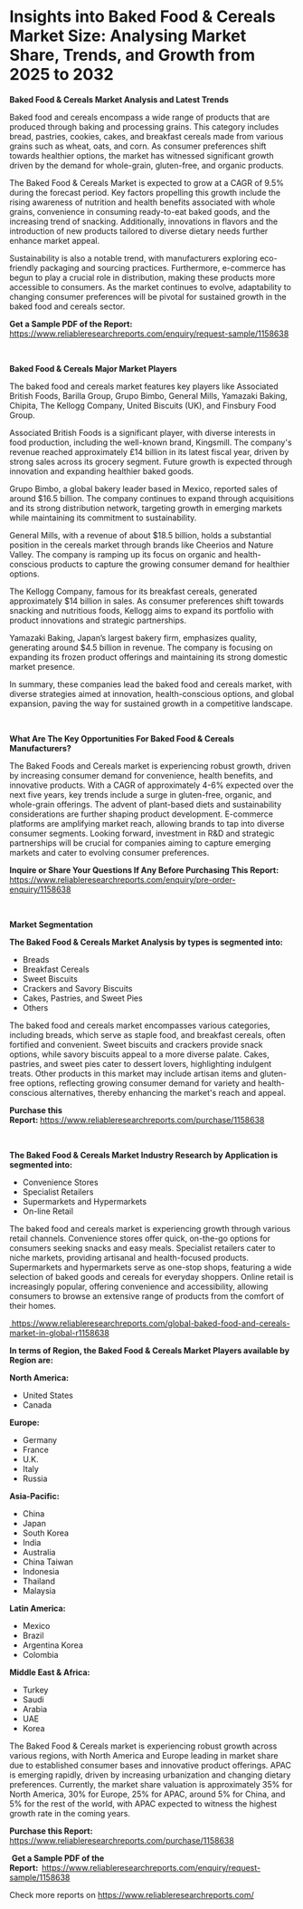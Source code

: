 <p><h1>Insights into Baked Food & Cereals Market Size: Analysing Market Share, Trends, and Growth from 2025 to 2032</h1></p><p><strong>Baked Food & Cereals Market Analysis and Latest Trends</strong></p>
<p><p>Baked food and cereals encompass a wide range of products that are produced through baking and processing grains. This category includes bread, pastries, cookies, cakes, and breakfast cereals made from various grains such as wheat, oats, and corn. As consumer preferences shift towards healthier options, the market has witnessed significant growth driven by the demand for whole-grain, gluten-free, and organic products.</p><p>The Baked Food & Cereals Market is expected to grow at a CAGR of 9.5% during the forecast period. Key factors propelling this growth include the rising awareness of nutrition and health benefits associated with whole grains, convenience in consuming ready-to-eat baked goods, and the increasing trend of snacking. Additionally, innovations in flavors and the introduction of new products tailored to diverse dietary needs further enhance market appeal.</p><p>Sustainability is also a notable trend, with manufacturers exploring eco-friendly packaging and sourcing practices. Furthermore, e-commerce has begun to play a crucial role in distribution, making these products more accessible to consumers. As the market continues to evolve, adaptability to changing consumer preferences will be pivotal for sustained growth in the baked food and cereals sector.</p></p>
<p><strong>Get a Sample PDF of the Report:&nbsp;</strong> <a href="https://www.reliableresearchreports.com/enquiry/request-sample/1158638?utm_campaign=3290&utm_medium=2&utm_source=Github&utm_content=ia&utm_term=22032025&utm_id=baked-food-cereals">https://www.reliableresearchreports.com/enquiry/request-sample/1158638</a></p>
<p>&nbsp;</p>
<p><strong>Baked Food & Cereals Major Market Players</strong></p>
<p><p>The baked food and cereals market features key players like Associated British Foods, Barilla Group, Grupo Bimbo, General Mills, Yamazaki Baking, Chipita, The Kellogg Company, United Biscuits (UK), and Finsbury Food Group. </p><p>Associated British Foods is a significant player, with diverse interests in food production, including the well-known brand, Kingsmill. The company's revenue reached approximately £14 billion in its latest fiscal year, driven by strong sales across its grocery segment. Future growth is expected through innovation and expanding healthier baked goods.</p><p>Grupo Bimbo, a global bakery leader based in Mexico, reported sales of around $16.5 billion. The company continues to expand through acquisitions and its strong distribution network, targeting growth in emerging markets while maintaining its commitment to sustainability.</p><p>General Mills, with a revenue of about $18.5 billion, holds a substantial position in the cereals market through brands like Cheerios and Nature Valley. The company is ramping up its focus on organic and health-conscious products to capture the growing consumer demand for healthier options.</p><p>The Kellogg Company, famous for its breakfast cereals, generated approximately $14 billion in sales. As consumer preferences shift towards snacking and nutritious foods, Kellogg aims to expand its portfolio with product innovations and strategic partnerships.</p><p>Yamazaki Baking, Japan’s largest bakery firm, emphasizes quality, generating around $4.5 billion in revenue. The company is focusing on expanding its frozen product offerings and maintaining its strong domestic market presence.</p><p>In summary, these companies lead the baked food and cereals market, with diverse strategies aimed at innovation, health-conscious options, and global expansion, paving the way for sustained growth in a competitive landscape.</p></p>
<p>&nbsp;</p>
<p><strong>What Are The Key Opportunities For Baked Food & Cereals Manufacturers?</strong></p>
<p><p>The Baked Foods and Cereals market is experiencing robust growth, driven by increasing consumer demand for convenience, health benefits, and innovative products. With a CAGR of approximately 4-6% expected over the next five years, key trends include a surge in gluten-free, organic, and whole-grain offerings. The advent of plant-based diets and sustainability considerations are further shaping product development. E-commerce platforms are amplifying market reach, allowing brands to tap into diverse consumer segments. Looking forward, investment in R&D and strategic partnerships will be crucial for companies aiming to capture emerging markets and cater to evolving consumer preferences.</p></p>
<p><strong>Inquire or Share Your Questions If Any Before Purchasing This Report:</strong> <a href="https://www.reliableresearchreports.com/enquiry/pre-order-enquiry/1158638?utm_campaign=3290&utm_medium=2&utm_source=Github&utm_content=ia&utm_term=22032025&utm_id=baked-food-cereals">https://www.reliableresearchreports.com/enquiry/pre-order-enquiry/1158638</a></p>
<p>&nbsp;</p>
<p><strong>Market Segmentation</strong></p>
<p><strong>The Baked Food & Cereals Market Analysis by types is segmented into:</strong></p>
<p><ul><li>Breads</li><li>Breakfast Cereals</li><li>Sweet Biscuits</li><li>Crackers and Savory Biscuits</li><li>Cakes, Pastries, and Sweet Pies</li><li>Others</li></ul></p>
<p><p>The baked food and cereals market encompasses various categories, including breads, which serve as staple food, and breakfast cereals, often fortified and convenient. Sweet biscuits and crackers provide snack options, while savory biscuits appeal to a more diverse palate. Cakes, pastries, and sweet pies cater to dessert lovers, highlighting indulgent treats. Other products in this market may include artisan items and gluten-free options, reflecting growing consumer demand for variety and health-conscious alternatives, thereby enhancing the market's reach and appeal.</p></p>
<p><strong>Purchase this Report:&nbsp;</strong><a href="https://www.reliableresearchreports.com/purchase/1158638?utm_campaign=3290&utm_medium=2&utm_source=Github&utm_content=ia&utm_term=22032025&utm_id=baked-food-cereals">https://www.reliableresearchreports.com/purchase/1158638</a></p>
<p>&nbsp;</p>
<p><strong>The Baked Food & Cereals Market Industry Research by Application is segmented into:</strong></p>
<p><ul><li>Convenience Stores</li><li>Specialist Retailers</li><li>Supermarkets and Hypermarkets</li><li>On-line Retail</li></ul></p>
<p><p>The baked food and cereals market is experiencing growth through various retail channels. Convenience stores offer quick, on-the-go options for consumers seeking snacks and easy meals. Specialist retailers cater to niche markets, providing artisanal and health-focused products. Supermarkets and hypermarkets serve as one-stop shops, featuring a wide selection of baked goods and cereals for everyday shoppers. Online retail is increasingly popular, offering convenience and accessibility, allowing consumers to browse an extensive range of products from the comfort of their homes.</p></p>
<p><a href="https://www.reliableresearchreports.com/global-baked-food-and-cereals-market-in-global-r1158638?utm_campaign=3290&utm_medium=2&utm_source=Github&utm_content=ia&utm_term=22032025&utm_id=baked-food-cereals">&nbsp;https://www.reliableresearchreports.com/global-baked-food-and-cereals-market-in-global-r1158638</a></p>
<p><strong>In terms of Region, the Baked Food & Cereals Market Players available by Region are:</strong></p>
<p>
    <p> <strong> North America: </strong>
        <ul>
            <li>United States</li>
            <li>Canada</li>
        </ul>
        </p> 
    <p> <strong> Europe: </strong>
        <ul>
            <li>Germany</li>
            <li>France</li>
            <li>U.K.</li>
            <li>Italy</li>
            <li>Russia</li>
        </ul>
        </p> 
    <p> <strong> Asia-Pacific: </strong>
        <ul>
            <li>China</li>
            <li>Japan</li>
            <li>South Korea</li>
            <li>India</li>
            <li>Australia</li>
            <li>China Taiwan</li>
            <li>Indonesia</li>
            <li>Thailand</li>
            <li>Malaysia</li>
        </ul>
        </p> 
    <p> <strong> Latin America: </strong>
        <ul>
            <li>Mexico</li>
            <li>Brazil</li>
            <li>Argentina Korea</li>
            <li>Colombia</li>
        </ul>
        </p> 
    <p> <strong> Middle East & Africa: </strong>
        <ul>
            <li>Turkey</li>
            <li>Saudi</li>
            <li>Arabia</li>
            <li>UAE</li>
            <li>Korea</li>
        </ul>
    </p>
    </p>
<p><p>The Baked Food & Cereals market is experiencing robust growth across various regions, with North America and Europe leading in market share due to established consumer bases and innovative product offerings. APAC is emerging rapidly, driven by increasing urbanization and changing dietary preferences. Currently, the market share valuation is approximately 35% for North America, 30% for Europe, 25% for APAC, around 5% for China, and 5% for the rest of the world, with APAC expected to witness the highest growth rate in the coming years.</p></p>
<p><strong>Purchase this Report: </strong><a href="https://www.reliableresearchreports.com/purchase/1158638?utm_campaign=3290&utm_medium=2&utm_source=Github&utm_content=ia&utm_term=22032025&utm_id=baked-food-cereals">https://www.reliableresearchreports.com/purchase/1158638</a></p>
<p>&nbsp;<strong>Get a Sample PDF of the Report:&nbsp;&nbsp;</strong><a href="https://www.reliableresearchreports.com/enquiry/request-sample/1158638?utm_campaign=3290&utm_medium=2&utm_source=Github&utm_content=ia&utm_term=22032025&utm_id=baked-food-cereals">https://www.reliableresearchreports.com/enquiry/request-sample/1158638</a></p>
<p><strong></strong></p>
<p>Check more reports on <a href="https://www.reliableresearchreports.com/?utm_campaign=3290&utm_medium=2&utm_source=Github&utm_content=ia&utm_term=22032025&utm_id=baked-food-cereals">https://www.reliableresearchreports.com/</a></p>